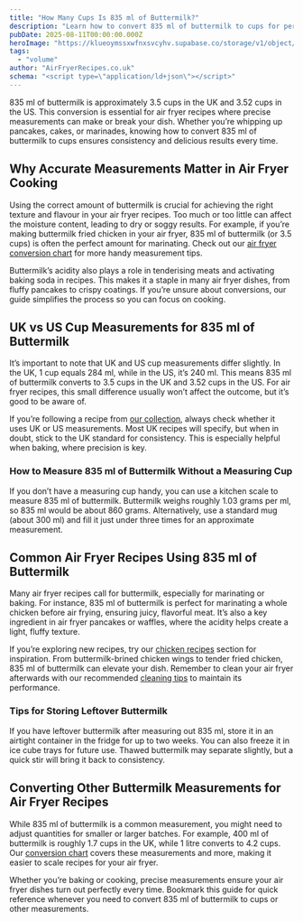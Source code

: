 ```yaml
---
title: "How Many Cups Is 835 ml of Buttermilk?"
description: "Learn how to convert 835 ml of buttermilk to cups for perfect baking results every time. Includes UK and US measurements."
pubDate: 2025-08-11T00:00:00.000Z
heroImage: "https://klueoymssxwfnxsvcyhv.supabase.co/storage/v1/object/public/md/how-many-cups-is-835-ml-of-buttermilk-3d5522ab.webp"
tags:
  - "volume"
author: "AirFryerRecipes.co.uk"
schema: "<script type=\"application/ld+json\"></script>"
---
```


<p>835 ml of buttermilk is approximately 3.5 cups in the UK and 3.52 cups in the US. This conversion is essential for air fryer recipes where precise measurements can make or break your dish. Whether you’re whipping up pancakes, cakes, or marinades, knowing how to convert 835 ml of buttermilk to cups ensures consistency and delicious results every time.</p>

<h2>Why Accurate Measurements Matter in Air Fryer Cooking</h2>
<p>Using the correct amount of buttermilk is crucial for achieving the right texture and flavour in your air fryer recipes. Too much or too little can affect the moisture content, leading to dry or soggy results. For example, if you’re making buttermilk fried chicken in your air fryer, 835 ml of buttermilk (or 3.5 cups) is often the perfect amount for marinating. Check out our <a href=https://www.airfryerrecipe.co.uk/air-fryer-conversion-chart>air fryer conversion chart</a> for more handy measurement tips.</p>
<p>Buttermilk’s acidity also plays a role in tenderising meats and activating baking soda in recipes. This makes it a staple in many air fryer dishes, from fluffy pancakes to crispy coatings. If you’re unsure about conversions, our guide simplifies the process so you can focus on cooking.</p>

<h2>UK vs US Cup Measurements for 835 ml of Buttermilk</h2>
<p>It’s important to note that UK and US cup measurements differ slightly. In the UK, 1 cup equals 284 ml, while in the US, it’s 240 ml. This means 835 ml of buttermilk converts to 3.5 cups in the UK and 3.52 cups in the US. For air fryer recipes, this small difference usually won’t affect the outcome, but it’s good to be aware of.</p>
<p>If you’re following a recipe from <a href=https://www.airfryerrecipe.co.uk/recipes>our collection</a>, always check whether it uses UK or US measurements. Most UK recipes will specify, but when in doubt, stick to the UK standard for consistency. This is especially helpful when baking, where precision is key.</p>

<h3>How to Measure 835 ml of Buttermilk Without a Measuring Cup</h3>
<p>If you don’t have a measuring cup handy, you can use a kitchen scale to measure 835 ml of buttermilk. Buttermilk weighs roughly 1.03 grams per ml, so 835 ml would be about 860 grams. Alternatively, use a standard mug (about 300 ml) and fill it just under three times for an approximate measurement.</p>

<h2>Common Air Fryer Recipes Using 835 ml of Buttermilk</h2>
<p>Many air fryer recipes call for buttermilk, especially for marinating or baking. For instance, 835 ml of buttermilk is perfect for marinating a whole chicken before air frying, ensuring juicy, flavorful meat. It’s also a key ingredient in air fryer pancakes or waffles, where the acidity helps create a light, fluffy texture.</p>
<p>If you’re exploring new recipes, try our <a href=https://www.airfryerrecipe.co.uk/recipe-category/chicken>chicken recipes</a> section for inspiration. From buttermilk-brined chicken wings to tender fried chicken, 835 ml of buttermilk can elevate your dish. Remember to clean your air fryer afterwards with our recommended <a href=https://www.airfryerrecipe.co.uk/air-fryer-cleaner>cleaning tips</a> to maintain its performance.</p>

<h3>Tips for Storing Leftover Buttermilk</h3>
<p>If you have leftover buttermilk after measuring out 835 ml, store it in an airtight container in the fridge for up to two weeks. You can also freeze it in ice cube trays for future use. Thawed buttermilk may separate slightly, but a quick stir will bring it back to consistency.</p>

<h2>Converting Other Buttermilk Measurements for Air Fryer Recipes</h2>
<p>While 835 ml of buttermilk is a common measurement, you might need to adjust quantities for smaller or larger batches. For example, 400 ml of buttermilk is roughly 1.7 cups in the UK, while 1 litre converts to 4.2 cups. Our <a href=https://www.airfryerrecipe.co.uk/air-fryer-conversion-chart>conversion chart</a> covers these measurements and more, making it easier to scale recipes for your air fryer.</p>
<p>Whether you’re baking or cooking, precise measurements ensure your air fryer dishes turn out perfectly every time. Bookmark this guide for quick reference whenever you need to convert 835 ml of buttermilk to cups or other measurements.</p>